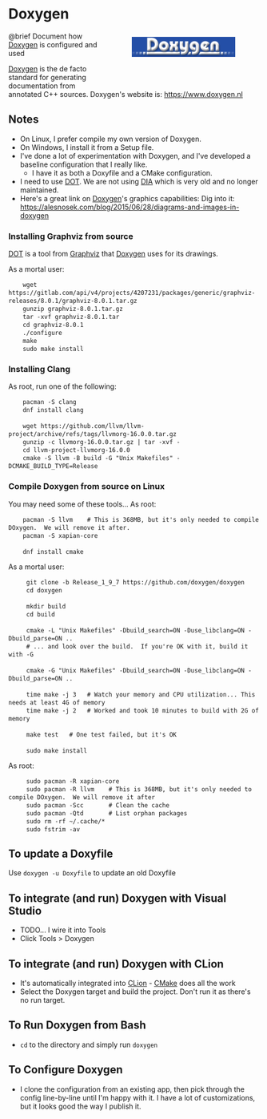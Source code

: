 Doxygen
=======

<img src="images/logo_doxygen_398x77.png" 
     style="height:40px; float: right; margin: 10px 50px 50px 50px;" 
     alt="Doxygen Logo"
/>

@brief Document how [Doxygen] is configured and used

[Doxygen] is the de facto standard for generating documentation from annotated
C++ sources.  Doxygen's website is:  https://www.doxygen.nl

## Notes
- On Linux, I prefer compile my own version of Doxygen.
- On Windows, I install it from a Setup file.
- I've done a lot of experimentation with Doxygen, and I've developed a
  baseline configuration that I really like.
    - I have it as both a Doxyfile and a CMake configuration.
- I need to use [DOT].  We are not using [DIA] which is very old and no longer 
  maintained.
- Here's a great link on [Doxygen]'s graphics capabilities:  Dig 
  into it:  https://alesnosek.com/blog/2015/06/28/diagrams-and-images-in-doxygen


### Installing Graphviz from source
[DOT] is a tool from [Graphviz] that [Doxygen] uses for its drawings.

As a mortal user:
````
    wget https://gitlab.com/api/v4/projects/4207231/packages/generic/graphviz-releases/8.0.1/graphviz-8.0.1.tar.gz
    gunzip graphviz-8.0.1.tar.gz
    tar -xvf graphviz-8.0.1.tar
    cd graphviz-8.0.1
    ./configure
    make
    sudo make install
````

### Installing Clang
As root, run one of the following:
````
    pacman -S clang
    dnf install clang

    wget https://github.com/llvm/llvm-project/archive/refs/tags/llvmorg-16.0.0.tar.gz
    gunzip -c llvmorg-16.0.0.tar.gz | tar -xvf -
    cd llvm-project-llvmorg-16.0.0
    cmake -S llvm -B build -G "Unix Makefiles" -DCMAKE_BUILD_TYPE=Release
````


### Compile Doxygen from source on Linux
You may need some of these tools...  As root:
````
    pacman -S llvm    # This is 368MB, but it's only needed to compile DOxygen.  We will remove it after.
    pacman -S xapian-core

    dnf install cmake
````

As a mortal user:
````
     git clone -b Release_1_9_7 https://github.com/doxygen/doxygen
     cd doxygen
     
     mkdir build
     cd build

     cmake -L "Unix Makefiles" -Dbuild_search=ON -Duse_libclang=ON -Dbuild_parse=ON ..
     # ... and look over the build.  If you're OK with it, build it with -G
     
     cmake -G "Unix Makefiles" -Dbuild_search=ON -Duse_libclang=ON -Dbuild_parse=ON ..

     time make -j 3   # Watch your memory and CPU utilization... This needs at least 4G of memory
     time make -j 2   # Worked and took 10 minutes to build with 2G of memory

     make test   # One test failed, but it's OK

     sudo make install
````
As root:
````
     sudo pacman -R xapian-core
     sudo pacman -R llvm    # This is 368MB, but it's only needed to compile DOxygen.  We will remove it after
     sudo pacman -Scc       # Clean the cache
     sudo pacman -Qtd       # List orphan packages
     sudo rm -rf ~/.cache/*   
     sudo fstrim -av 
````

## To update a Doxyfile
Use `doxygen -u Doxyfile` to update an old Doxyfile


## To integrate (and run) Doxygen with Visual Studio
- TODO... I wire it into Tools
- Click Tools > Doxygen

## To integrate (and run) Doxygen with CLion
- It's automatically integrated into [CLion] - [CMake] does all the work
- Select the Doxygen target and build the project.  Don't run it as there's no 
  run target.

## To Run Doxygen from Bash
- `cd` to the directory and simply run `doxygen`

## To Configure Doxygen
- I clone the configuration from an existing app, then pick through the config
  line-by-line until I'm happy with it.  I have a lot of customizations, but
  it looks good the way I publish it.

[Doxygen]:  https://www.doxygen.nl
[Graphviz]:  https://graphviz.org
[DOT]: https://graphviz.org
[DIA]: http://dia-installer.de
[CLion]: https://www.jetbrains.com/clion
[CMake]:  https://cmake.org
